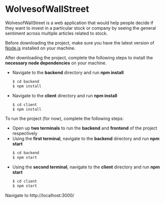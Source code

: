 # WolvesofWallStreet
WolvesofWallStreet is a web application that would help people decide if they want to invest in a particular stock or company by seeing the general sentiment across multiple articles related to stock.

Before downloading the project, make sure you have the latest version of [Node.js](https://nodejs.org/en/download/) installed on your machine. 

After downloading the project, complete the following steps to install the **necessary node dependencies** on your machine.
- Navigate to the **backend** directory and run **npm install**
    ```sh
    $ cd backend
    $ npm install
    ```
- Navigate to the **client** directory and run **npm install**
    ```sh
    $ cd client
    $ npm install
    ```

To run the project (for now), complete the following steps:
- Open up **two terminals** to run the **backend** and **frontend** of the project respectively
- Using the **first terminal**, navigate to the **backend** directory and run **npm start** 
    ```sh
    $ cd backend
    $ npm start
    ```
- Using the **second terminal**, navigate to the **client** directory and run **npm start**
    ```sh
    $ cd client
    $ npm start
    ```
Navigate to http://localhost:3000/
